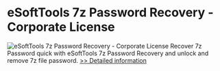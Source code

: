 # eSoftTools 7z Password Recovery - Corporate License
![eSoftTools 7z Password Recovery - Corporate License](https://mycommerce.akamaized.net/api/pimages/P300907393/BIG/300907393.GIF)
Recover 7z Password quick with eSoftTools 7z Password Recovery and unlock and remove 7z file password.
[>> Detailed information](https://secure.shareit.com/shareit/product.html?productid=300907393&affiliateid=200057808)